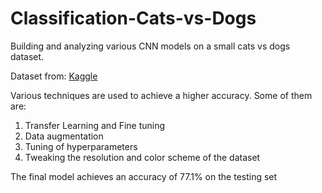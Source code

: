 # Classification-Cats-vs-Dogs
Building and analyzing various CNN models on a small cats vs dogs dataset.

Dataset from: [Kaggle](https://www.kaggle.com/prashanthsheri/sheri-cat-dog-clasification)

Various techniques are used to achieve a higher accuracy. Some of them are:
1) Transfer Learning and Fine tuning
2) Data augmentation
3) Tuning of hyperparameters
4) Tweaking the resolution and color scheme of the dataset

The final model achieves an accuracy of 77.1% on the testing set
